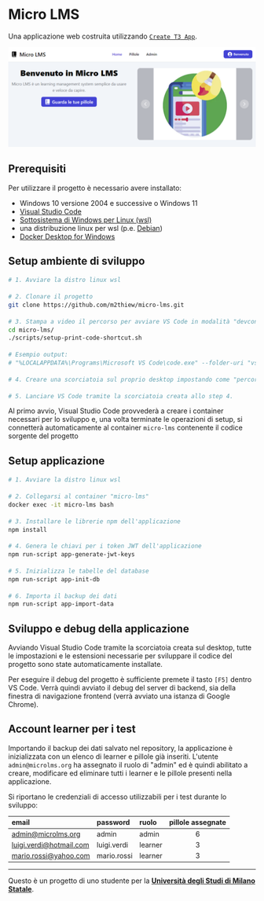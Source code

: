 # Micro LMS

Una applicazione web costruita utilizzando [`Create T3 App`](https://create.t3.gg/).

![homepage](public/homepage.png)

## Prerequisiti

Per utilizzare il progetto è necessario avere installato:
- Windows 10 versione 2004 e successive o Windows 11
- [Visual Studio Code](https://code.visualstudio.com/)
- [Sottosistema di Windows per Linux (wsl)](https://learn.microsoft.com/en-us/windows/wsl/)
- una distribuzione linux per wsl (p.e. [Debian](https://apps.microsoft.com/detail/9msvkqc78pk6?hl=it-it&gl=IT))
- [Docker Desktop for Windows](https://docs.docker.com/desktop/install/windows-install/)

## Setup ambiente di sviluppo

```bash
# 1. Avviare la distro linux wsl

# 2. Clonare il progetto
git clone https://github.com/m2thiew/micro-lms.git

# 3. Stampa a video il percorso per avviare VS Code in modalità "devcontainer"
cd micro-lms/
./scripts/setup-print-code-shortcut.sh

# Esempio output:
# "%LOCALAPPDATA%\Programs\Microsoft VS Code\code.exe" --folder-uri "vscode-remote://dev-container+5c5c77736c2e6c6f63616c686f73745c44656269616e5c686f6d655c6d6d615c6d6963726f2d6c6d73/var/app"

# 4. Creare una scorciatoia sul proprio desktop impostando come "percorso" il valore ottenuto allo step 3.

# 5. Lanciare VS Code tramite la scorciatoia creata allo step 4.
```

Al primo avvio, Visual Studio Code provvederà a creare i container necessari per lo sviluppo e, una volta terminate le operazioni di setup, si connetterà automaticamente al container `micro-lms` contenente il codice sorgente del progetto

## Setup applicazione

```bash
# 1. Avviare la distro linux wsl

# 2. Collegarsi al container "micro-lms"
docker exec -it micro-lms bash

# 3. Installare le librerie npm dell'applicazione
npm install

# 4. Genera le chiavi per i token JWT dell'applicazione
npm run-script app-generate-jwt-keys

# 5. Inizializza le tabelle del database
npm run-script app-init-db

# 6. Importa il backup dei dati
npm run-script app-import-data
```

## Sviluppo e debug della applicazione

Avviando Visual Studio Code tramite la scorciatoia creata sul desktop, tutte le impostazioni e le estensioni necessarie per sviluppare il codice del progetto sono state automaticamente installate.

Per eseguire il debug del progetto è sufficiente premete il tasto `[F5]` dentro VS Code. Verrà quindi avviato il debug del server di backend, sia della finestra di navigazione frontend (verrà avviato una istanza di Google Chrome).

## Account learner per i test

Importando il backup dei dati salvato nel repository, la applicazione è inizializzata con un elenco di learner e pillole già inseriti. L'utente `admin@microlms.org` ha assegnato il ruolo di "admin" ed è quindi abilitato a creare, modificare ed eliminare tutti i learner e le pillole presenti nella applicazione.

Si riportano le credenziali di accesso utilizzabili per i test durante lo sviluppo:

| email                   | password    | ruolo   | pillole assegnate |
| :---------------------- | :---------- | :------ | :---------------: |
| admin@microlms.org      | admin       | admin   |         6         |
| luigi.verdi@hotmail.com | luigi.verdi | learner |         3         |
| mario.rossi@yahoo.com   | mario.rossi | learner |         3         |

---

Questo è un progetto di uno studente per la [**Università degli Studi di Milano Statale**](https://www.unimi.it/).